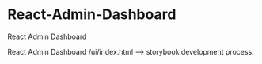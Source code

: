 # React-Admin-Dashboard
React Admin Dashboard


React Admin Dashboard
/ui/index.html   --> storybook development process.
